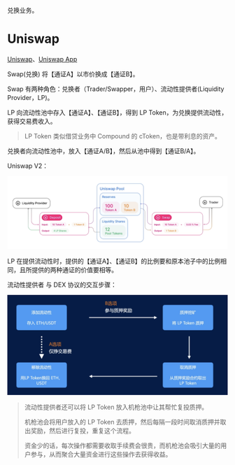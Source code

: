 
兑换业务。

# Uniswap

[Uniswap](https://uniswap.org/)、[Uniswap App](https://app.uniswap.org/)

Swap(兑换) 将【通证A】以市价换成【通证B】。

Swap 有两种角色：兑换者（Trader/Swapper，用户）、流动性提供者(Liquidity Provider，LP)。

LP 向流动性池中存入【通证A】、【通证B】，得到 LP Token，为兑换提供流动性，获得交易费收入。

> LP Token 类似借贷业务中 Compound 的 cToken，也是带利息的资产。

兑换者向流动性池中，放入【通证A/B】，然后从池中得到【通证B/A】。

Uniswap V2：

![Uniswap V2](../images/dex_uniswap.png)

LP 在提供流动性时，提供的【通证A】、【通证B】的比例要和原本池子中的比例相同，且所提供的两种通证的价值要相等。

流动性提供者 与 DEX 协议的交互步骤：

![与 DEX 协议的交互步骤(流动性提供者)](../images/dex_liquidityProvider.png)

> 流动性提供者还可以将 LP Token 放入机枪池中让其帮忙复投质押。
> 
> 机枪池会将用户放入的 LP Token 去质押，然后每隔一段时间取消质押并取出奖励，然后进行复投，重复这个流程。
> 
> 资金少的话，每次操作都需要收取手续费会很贵，而机枪池会吸引大量的用户参与，从而聚合大量资金进行这些操作去获得收益。




